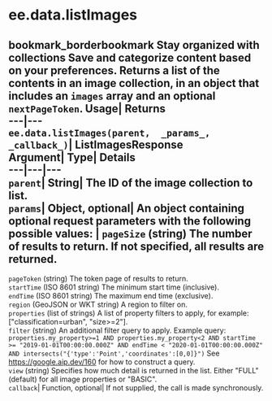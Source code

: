  
#  ee.data.listImages 
bookmark_borderbookmark Stay organized with collections  Save and categorize content based on your preferences.
Returns a list of the contents in an image collection, in an object that includes an `images` array and an optional `nextPageToken`. 
Usage| Returns  
---|---  
`ee.data.listImages(parent,  _params_, _callback_)`| ListImagesResponse  
Argument| Type| Details  
---|---|---  
`parent`| String| The ID of the image collection to list.  
`params`| Object, optional| An object containing optional request parameters with the following possible values:  | ` pageSize ` (string) The number of results to return. If not specified, all results are returned.  
---  
` pageToken ` (string) The token page of results to return.  
` startTime ` (ISO 8601 string) The minimum start time (inclusive).  
` endTime ` (ISO 8601 string) The maximum end time (exclusive).  
` region ` (GeoJSON or WKT string) A region to filter on.  
` properties ` (list of strings) A list of property filters to apply, for example: ["classification=urban", "size>=2"].  
` filter ` (string) An additional filter query to apply. Example query: `properties.my_property>=1 AND properties.my_property<2 AND startTime >= "2019-01-01T00:00:00.000Z" AND endTime < "2020-01-01T00:00:00.000Z" AND intersects("{'type':'Point','coordinates':[0,0]}")` See https://google.aip.dev/160 for how to construct a query.  
` view ` (string) Specifies how much detail is returned in the list. Either "FULL" (default) for all image properties or "BASIC".  
`callback`| Function, optional| If not supplied, the call is made synchronously.  
